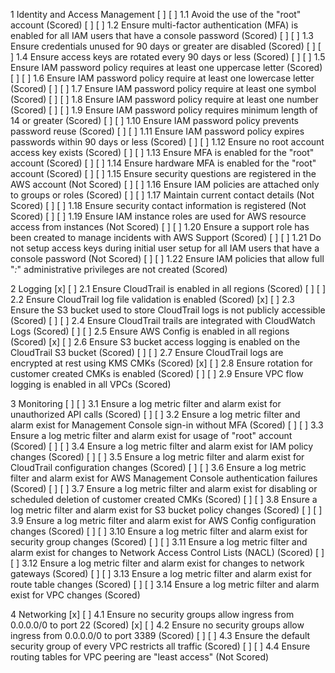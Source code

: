 1 Identity and Access Management
[ ] [ ] 1.1 Avoid the use of the "root" account (Scored)
[ ] [ ] 1.2 Ensure multi-factor authentication (MFA) is enabled for all IAM users that have a console password (Scored)
[ ] [ ] 1.3 Ensure credentials unused for 90 days or greater are disabled (Scored)
[ ] [ ] 1.4 Ensure access keys are rotated every 90 days or less (Scored)
[ ] [ ] 1.5 Ensure IAM password policy requires at least one uppercase letter (Scored)
[ ] [ ] 1.6 Ensure IAM password policy require at least one lowercase letter (Scored)
[ ] [ ] 1.7 Ensure IAM password policy require at least one symbol (Scored)
[ ] [ ] 1.8 Ensure IAM password policy require at least one number (Scored)
[ ] [ ] 1.9 Ensure IAM password policy requires minimum length of 14 or greater (Scored)
[ ] [ ] 1.10 Ensure IAM password policy prevents password reuse (Scored)
[ ] [ ] 1.11 Ensure IAM password policy expires passwords within 90 days or less (Scored)
[ ] [ ] 1.12 Ensure no root account access key exists (Scored)
[ ] [ ] 1.13 Ensure MFA is enabled for the "root" account (Scored)
[ ] [ ] 1.14 Ensure hardware MFA is enabled for the "root" account (Scored)
[ ] [ ] 1.15 Ensure security questions are registered in the AWS account (Not Scored)
[ ] [ ] 1.16 Ensure IAM policies are attached only to groups or roles (Scored)
[ ] [ ] 1.17 Maintain current contact details (Not Scored)
[ ] [ ] 1.18 Ensure security contact information is registered (Not Scored)
[ ] [ ] 1.19 Ensure IAM instance roles are used for AWS resource access from instances (Not Scored)
[ ] [ ] 1.20 Ensure a support role has been created to manage incidents with AWS Support (Scored)
[ ] [ ] 1.21 Do not setup access keys during initial user setup for all IAM users that have a console password (Not Scored)
[ ] [ ] 1.22 Ensure IAM policies that allow full "*:*" administrative privileges are not created (Scored)

2 Logging
[x] [ ] 2.1 Ensure CloudTrail is enabled in all regions (Scored)
[ ] [ ] 2.2 Ensure CloudTrail log file validation is enabled (Scored)
[x] [ ] 2.3 Ensure the S3 bucket used to store CloudTrail logs is not publicly accessible (Scored)
[ ] [ ] 2.4 Ensure CloudTrail trails are integrated with CloudWatch Logs (Scored)
[ ] [ ] 2.5 Ensure AWS Config is enabled in all regions (Scored)
[x] [ ] 2.6 Ensure S3 bucket access logging is enabled on the CloudTrail S3 bucket (Scored)
[ ] [ ] 2.7 Ensure CloudTrail logs are encrypted at rest using KMS CMKs (Scored)
[x] [ ] 2.8 Ensure rotation for customer created CMKs is enabled (Scored)
[ ] [ ] 2.9 Ensure VPC flow logging is enabled in all VPCs (Scored)

3 Monitoring
[ ] [ ] 3.1 Ensure a log metric filter and alarm exist for unauthorized API calls (Scored)
[ ] [ ] 3.2 Ensure a log metric filter and alarm exist for Management Console sign-in without MFA (Scored)
[ ] [ ] 3.3 Ensure a log metric filter and alarm exist for usage of "root" account (Scored)
[ ] [ ] 3.4 Ensure a log metric filter and alarm exist for IAM policy changes (Scored)
[ ] [ ] 3.5 Ensure a log metric filter and alarm exist for CloudTrail configuration changes (Scored)
[ ] [ ] 3.6 Ensure a log metric filter and alarm exist for AWS Management Console authentication failures (Scored)
[ ] [ ] 3.7 Ensure a log metric filter and alarm exist for disabling or scheduled deletion of customer created CMKs (Scored)
[ ] [ ] 3.8 Ensure a log metric filter and alarm exist for S3 bucket policy changes (Scored)
[ ] [ ] 3.9 Ensure a log metric filter and alarm exist for AWS Config configuration changes (Scored)
[ ] [ ] 3.10 Ensure a log metric filter and alarm exist for security group changes (Scored)
[ ] [ ] 3.11 Ensure a log metric filter and alarm exist for changes to Network Access Control Lists (NACL) (Scored)
[ ] [ ] 3.12 Ensure a log metric filter and alarm exist for changes to network gateways (Scored)
[ ] [ ] 3.13 Ensure a log metric filter and alarm exist for route table changes (Scored)
[ ] [ ] 3.14 Ensure a log metric filter and alarm exist for VPC changes (Scored)

4 Networking
[x] [ ] 4.1 Ensure no security groups allow ingress from 0.0.0.0/0 to port 22 (Scored)
[x] [ ] 4.2 Ensure no security groups allow ingress from 0.0.0.0/0 to port 3389 (Scored)
[ ] [ ] 4.3 Ensure the default security group of every VPC restricts all traffic (Scored)
[ ] [ ] 4.4 Ensure routing tables for VPC peering are "least access" (Not Scored)

